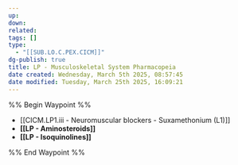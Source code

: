 ```yaml
---
up: 
down: 
related: 
tags: []
type:
  - "[[SUB.LO.C.PEX.CICM]]"
dg-publish: true
title: LP - Musculoskeletal System Pharmacopeia
date created: Wednesday, March 5th 2025, 08:57:45
date modified: Tuesday, March 25th 2025, 16:09:21
---
```


%% Begin Waypoint %%

- [[CICM.LP1.iii - Neuromuscular blockers - Suxamethonium (L1)]]
- **[[LP - Aminosteroids]]**
- **[[LP - Isoquinolines]]**

%% End Waypoint %%
